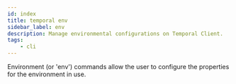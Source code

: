 ```yaml
---
id: index
title: temporal env
sidebar_label: env
description: Manage environmental configurations on Temporal Client.
tags:
	- cli
---
```


Environment (or 'env') commands allow the user to configure the properties for the environment in use.

